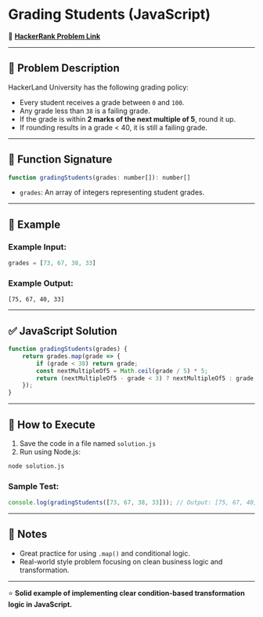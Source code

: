 # Grading Students (JavaScript)

🔗 **[HackerRank Problem Link](https://www.hackerrank.com/challenges/grading/problem?isFullScreen=true)**

---

## 📖 Problem Description

HackerLand University has the following grading policy:

- Every student receives a grade between `0` and `100`.
- Any grade less than `38` is a failing grade.
- If the grade is within **2 marks of the next multiple of 5**, round it up.
- If rounding results in a grade < 40, it is still a failing grade.

---

## 🧾 Function Signature

```javascript
function gradingStudents(grades: number[]): number[]
```

- `grades`: An array of integers representing student grades.

---

## 📝 Example

### Example Input:
```javascript
grades = [73, 67, 38, 33]
```

### Example Output:
```text
[75, 67, 40, 33]
```

---

## ✅ JavaScript Solution

```javascript
function gradingStudents(grades) {
    return grades.map(grade => {
        if (grade < 38) return grade;
        const nextMultipleOf5 = Math.ceil(grade / 5) * 5;
        return (nextMultipleOf5 - grade < 3) ? nextMultipleOf5 : grade;
    });
}
```

---

## 🚀 How to Execute

1. Save the code in a file named `solution.js`
2. Run using Node.js:

```bash
node solution.js
```

### Sample Test:

```javascript
console.log(gradingStudents([73, 67, 38, 33])); // Output: [75, 67, 40, 33]
```

---

## 📌 Notes

- Great practice for using `.map()` and conditional logic.
- Real-world style problem focusing on clean business logic and transformation.

---

⭐ **Solid example of implementing clear condition-based transformation logic in JavaScript.**
